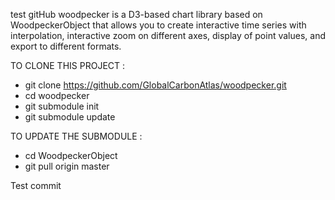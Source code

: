 test gitHub
woodpecker is a D3-based chart library based on WoodpeckerObject that allows you to create interactive time series with interpolation, interactive zoom on different axes, display of point values, and export to different formats.


TO CLONE THIS PROJECT :
  - git clone https://github.com/GlobalCarbonAtlas/woodpecker.git
  - cd woodpecker
  - git submodule init
  - git submodule update

TO UPDATE THE SUBMODULE :
  - cd WoodpeckerObject
  - git pull origin master

Test commit
